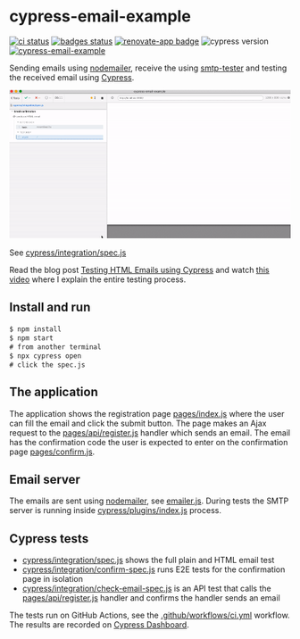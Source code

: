 # cypress-email-example
[![ci status][ci image]][ci url] [![badges status][badges image]][badges url] [![renovate-app badge][renovate-badge]][renovate-app] ![cypress version](https://img.shields.io/badge/cypress-7.5.0-brightgreen) [![cypress-email-example](https://img.shields.io/endpoint?url=https://dashboard.cypress.io/badge/simple/9gzopg/main&style=flat&logo=cypress)](https://dashboard.cypress.io/projects/9gzopg/runs)

Sending emails using [nodemailer](https://nodemailer.com/about/), receive the using [smtp-tester](https://github.com/deitch/smtp-tester) and testing the received email using [Cypress](https://github.com/cypress-io/cypress).

![The HTML email test](./images/html-email.gif)

See [cypress/integration/spec.js](./cypress/integration/spec.js)

Read the blog post [Testing HTML Emails using Cypress](https://www.cypress.io/blog/2021/05/11/testing-html-emails-using-cypress/) and watch [this video](https://youtu.be/16WTH7XeIVw) where I explain the entire testing process.

## Install and run

```shell
$ npm install
$ npm start
# from another terminal
$ npx cypress open
# click the spec.js
```

## The application

The application shows the registration page [pages/index.js](./pages/index.js) where the user can fill the email and click the submit button. The page makes an Ajax request to the [pages/api/register.js](./pages/api/register.js) handler which sends an email. The email has the confirmation code the user is expected to enter on the confirmation page [pages/confirm.js](./pages/confirm.js).

## Email server

The emails are sent using [nodemailer](https://nodemailer.com/about/), see [emailer.js](./emailer.js). During tests the SMTP server is running inside [cypress/plugins/index.js](./cypress/plugins/index.js) process.

## Cypress tests

- [cypress/integration/spec.js](./cypress/integration/spec.js) shows the full plain and HTML email test
- [cypress/integration/confirm-spec.js](./cypress/integration/confirm-spec.js) runs E2E tests for the confirmation page in isolation
- [cypress/integration/check-email-spec.js](./cypress/integration/check-email-spec.js) is an API test that calls the [pages/api/register.js](./pages/api/register.js) handler and confirms the handler sends an email

The tests run on GitHub Actions, see the [.github/workflows/ci.yml](./.github/workflows/ci.yml) workflow. The results are recorded on [Cypress Dashboard](https://dashboard.cypress.io/projects/9gzopg/runs).

[ci image]: https://github.com/bahmutov/cypress-email-example/workflows/ci/badge.svg?branch=main
[ci url]: https://github.com/bahmutov/cypress-email-example/actions
[badges image]: https://github.com/bahmutov/cypress-email-example/workflows/badges/badge.svg?branch=main
[badges url]: https://github.com/bahmutov/cypress-email-example/actions
[renovate-badge]: https://img.shields.io/badge/renovate-app-blue.svg
[renovate-app]: https://renovateapp.com/
